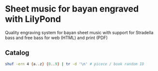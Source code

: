 # Sheet music for bayan engraved with LilyPond

Quality engraving system for bayan sheet music with support for Stradella bass
and free bass for web (HTML) and print (PDF)

## Catalog

``` bash
shuf -ern 4 {a..z} {0..9} | tr -d '\n' # picece / book random ID
```
